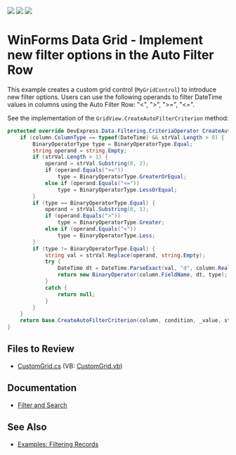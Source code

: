 <!-- default badges list -->
![](https://img.shields.io/endpoint?url=https://codecentral.devexpress.com/api/v1/VersionRange/128624310/13.1.4%2B)
[![](https://img.shields.io/badge/Open_in_DevExpress_Support_Center-FF7200?style=flat-square&logo=DevExpress&logoColor=white)](https://supportcenter.devexpress.com/ticket/details/E3148)
[![](https://img.shields.io/badge/📖_How_to_use_DevExpress_Examples-e9f6fc?style=flat-square)](https://docs.devexpress.com/GeneralInformation/403183)
<!-- default badges end -->

# WinForms Data Grid - Implement new filter options in the Auto Filter Row

This example creates a custom grid control (`MyGridControl`) to introduce new filter options. Users can use the following operands to filter DateTime values in columns using the Auto Filter Row: "<", ">", ">=", "<=".

See the implementation of the `GridView.CreateAutoFilterCriterion` method:

```csharp
protected override DevExpress.Data.Filtering.CriteriaOperator CreateAutoFilterCriterion(DevExpress.XtraGrid.Columns.GridColumn column, DevExpress.XtraGrid.Columns.AutoFilterCondition condition, object _value, string strVal) {
    if (column.ColumnType == typeof(DateTime) && strVal.Length > 0) {
        BinaryOperatorType type = BinaryOperatorType.Equal;
        string operand = string.Empty;
        if (strVal.Length > 1) {
            operand = strVal.Substring(0, 2);
            if (operand.Equals(">="))
                type = BinaryOperatorType.GreaterOrEqual;
            else if (operand.Equals("<="))
                type = BinaryOperatorType.LessOrEqual;
        }
        if (type == BinaryOperatorType.Equal) {
            operand = strVal.Substring(0, 1);
            if (operand.Equals(">"))
                type = BinaryOperatorType.Greater;
            else if (operand.Equals("<"))
                type = BinaryOperatorType.Less;
        }
        if (type != BinaryOperatorType.Equal) {
            string val = strVal.Replace(operand, string.Empty);
            try {
                DateTime dt = DateTime.ParseExact(val, "d", column.RealColumnEdit.EditFormat.Format);
                return new BinaryOperator(column.FieldName, dt, type);
            }
            catch {
                return null;
            }
        }
    }
    return base.CreateAutoFilterCriterion(column, condition, _value, strVal);
}
```


## Files to Review

* [CustomGrid.cs](./CS/WindowsApplication3/CustomGrid.cs) (VB: [CustomGrid.vb](./VB/WindowsApplication3/CustomGrid.vb))


## Documentation

* [Filter and Search](https://docs.devexpress.com/WindowsForms/114635/controls-and-libraries/data-grid/filter-and-search)


## See Also

* [Examples: Filtering Records](https://docs.devexpress.com/WindowsForms/3014/controls-and-libraries/data-grid/examples/filtering/examples-filtering-records)
